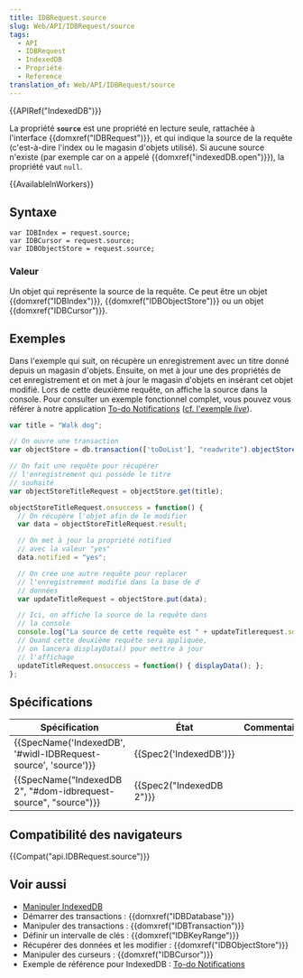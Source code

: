 ```yaml
---
title: IDBRequest.source
slug: Web/API/IDBRequest/source
tags:
  - API
  - IDBRequest
  - IndexedDB
  - Propriété
  - Reference
translation_of: Web/API/IDBRequest/source
---
```

{{APIRef("IndexedDB")}}

La propriété **`source`** est une propriété en lecture seule, rattachée à l'interface {{domxref("IDBRequest")}}, et qui indique la source de la requête (c'est-à-dire l'index ou le magasin d'objets utilisé). Si aucune source n'existe (par exemple car on a appelé {{domxref("indexedDB.open")}}), la propriété vaut `null`.

{{AvailableInWorkers}}

## Syntaxe

    var IDBIndex = request.source;
    var IDBCursor = request.source;
    var IDBObjectStore = request.source;

### Valeur

Un objet qui représente la source de la requête. Ce peut être un objet {{domxref("IDBIndex")}}, {{domxref("IDBObjectStore")}} ou un objet  {{domxref("IDBCursor")}}.

## Exemples

Dans l'exemple qui suit, on récupère un enregistrement avec un titre donné depuis un magasin d'objets. Ensuite, on met à jour une des propriétés de cet enregistrement et on met à jour le magasin d'objets en insérant cet objet modifié. Lors de cette deuxième requête, on affiche la source dans la console. Pour consulter un exemple fonctionnel complet, vous pouvez vous référer à notre application [To-do Notifications](https://github.com/mdn/to-do-notifications/) ([cf. l'exemple _live_](https://mdn.github.io/to-do-notifications/)).

```js
var title = "Walk dog";

// On ouvre une transaction
var objectStore = db.transaction(['toDoList'], "readwrite").objectStore('toDoList');

// On fait une requête pour récupérer
// l'enregistrement qui possède le titre
// souhaité
var objectStoreTitleRequest = objectStore.get(title);

objectStoreTitleRequest.onsuccess = function() {
  // On récupère l'objet afin de le modifier
  var data = objectStoreTitleRequest.result;

  // On met à jour la propriété notified
  // avec la valeur "yes"
  data.notified = "yes";

  // On crée une autre requête pour replacer
  // l'enregistrement modifié dans la base de d
  // données
  var updateTitleRequest = objectStore.put(data);

  // Ici, on affiche la source de la requête dans
  // la console
  console.log("La source de cette requête est " + updateTitlerequest.source);
  // Quand cette deuxième requête sera appliquée,
  // on lancera displayData() pour mettre à jour
  // l'affichage
  updateTitleRequest.onsuccess = function() { displayData(); };
};
```

## Spécifications

| Spécification                                                                        | État                             | Commentaires |
| ------------------------------------------------------------------------------------ | -------------------------------- | ------------ |
| {{SpecName('IndexedDB', '#widl-IDBRequest-source', 'source')}} | {{Spec2('IndexedDB')}}     |              |
| {{SpecName("IndexedDB 2", "#dom-idbrequest-source", "source")}} | {{Spec2("IndexedDB 2")}} |              |

## Compatibilité des navigateurs

{{Compat("api.IDBRequest.source")}}

## Voir aussi

- [Manipuler IndexedDB](/fr/docs/Web/API/API_IndexedDB/Using_IndexedDB)
- Démarrer des transactions : {{domxref("IDBDatabase")}}
- Manipuler des transactions : {{domxref("IDBTransaction")}}
- Définir un intervalle de clés : {{domxref("IDBKeyRange")}}
- Récupérer des données et les modifier : {{domxref("IDBObjectStore")}}
- Manipuler des curseurs : {{domxref("IDBCursor")}}
- Exemple de référence pour IndexedDB : [To-do Notifications](https://github.com/mdn/to-do-notifications/tree/gh-pages)
